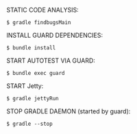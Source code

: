 
STATIC CODE ANALYSIS:
```shell
$ gradle findbugsMain
```

INSTALL GUARD DEPENDENCIES:
```shell
$ bundle install
```

START AUTOTEST VIA GUARD:
```shell
$ bundle exec guard
```

START Jetty:
```shell
$ gradle jettyRun
```

STOP GRADLE DAEMON (started by guard):
```shell
$ gradle --stop
```

